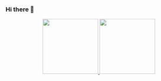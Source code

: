 ### Hi there 👋

<!--
**LuisHZortea/LuisHZortea** is a ✨ _special_ ✨ repository because its `README.md` (this file) appears on your GitHub profile.

Here are some ideas to get you started:

- 🔭 I’m currently working on ...
- 🌱 I’m currently learning ...
- 👯 I’m looking to collaborate on ...
- 🤔 I’m looking for help with ...
- 💬 Ask me about ...
- 📫 How to reach me: ...
- 😄 Pronouns: ...
- ⚡ Fun fact: ...
-->

<div align="center"> 
   <a href="https://github.com/luishzortea"> 
   <img height="150em" src="https://github-readme-stats.vercel.app/api?username=luishzortea&show_icons=true&theme=react&include_all_commits=true&count_private=true%22"> 
   <img height="150em" src="https://github-readme-stats.vercel.app/api/top-langs/?username=luishzortea&layout=compact&langs_count=7&theme=react"> 
</div> 
